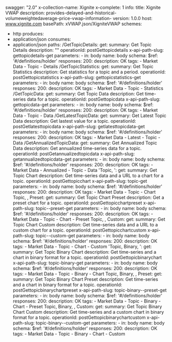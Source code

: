 swagger: "2.0"
x-collection-name: Xignite
x-complete: 1
info:
  title: Xignite VWAP
  description: provides-delayed-and-historical-volumeweightedaverage-price-vwap-information-
  version: 1.0.0
host: www.xignite.com
basePath: xVWAP.json/XigniteVWAP
schemes:
- http
produces:
- application/json
consumes:
- application/json
paths:
  /GetTopicDetails:
    get:
      summary: Get Topic Details
      description: ""
      operationId: postGettopicdetails
      x-api-path-slug: gettopicdetails-get
      parameters:
      - in: body
        name: body
        schema:
          $ref: '#/definitions/holder'
      responses:
        200:
          description: OK
      tags:
      - Market Data
      - Topic
      - Details
  /GetTopicStatistics:
    get:
      summary: Get Topic Statistics
      description: Get statistics for a topic and a period.
      operationId: postGettopicstatistics
      x-api-path-slug: gettopicstatistics-get
      parameters:
      - in: body
        name: body
        schema:
          $ref: '#/definitions/holder'
      responses:
        200:
          description: OK
      tags:
      - Market Data
      - Topic
      - Statistics
  /GetTopicData:
    get:
      summary: Get Topic Data
      description: Get time-series data for a topic.
      operationId: postGettopicdata
      x-api-path-slug: gettopicdata-get
      parameters:
      - in: body
        name: body
        schema:
          $ref: '#/definitions/holder'
      responses:
        200:
          description: OK
      tags:
      - Market Data
      - Topic
      - Data
  /GetLatestTopicData:
    get:
      summary: Get Latest Topic Data
      description: Get lastest value for a topic.
      operationId: postGetlatesttopicdata
      x-api-path-slug: getlatesttopicdata-get
      parameters:
      - in: body
        name: body
        schema:
          $ref: '#/definitions/holder'
      responses:
        200:
          description: OK
      tags:
      - Market Data
      - Latest
      - Topic
      - Data
  /GetAnnualizedTopicData:
    get:
      summary: Get Annualized Topic Data
      description: Get annualized time-series data for a topic.
      operationId: postGetannualizedtopicdata
      x-api-path-slug: getannualizedtopicdata-get
      parameters:
      - in: body
        name: body
        schema:
          $ref: '#/definitions/holder'
      responses:
        200:
          description: OK
      tags:
      - Market Data
      - Annualized
      - Topic
      - Data
  'Topic, ':
    get:
      summary: Get Topic Chart
      description: Get time-series data and a URL to a chart for a topic.
      operationId: postGettopicchart
      x-api-path-slug: topic-get
      parameters:
      - in: body
        name: body
        schema:
          $ref: '#/definitions/holder'
      responses:
        200:
          description: OK
      tags:
      - Market Data
      - Topic
      - Chart
  Topic, , Preset:
    get:
      summary: Get Topic Chart Preset
      description: Get a preset chart for a topic.
      operationId: postGettopicchartpreset
      x-api-path-slug: topic--preset-get
      parameters:
      - in: body
        name: body
        schema:
          $ref: '#/definitions/holder'
      responses:
        200:
          description: OK
      tags:
      - Market Data
      - Topic
      - Chart
      - Preset
  Topic, , Custom:
    get:
      summary: Get Topic Chart Custom
      description: Get time-series data and a URL to a custom chart for a topic.
      operationId: postGettopicchartcustom
      x-api-path-slug: topic--custom-get
      parameters:
      - in: body
        name: body
        schema:
          $ref: '#/definitions/holder'
      responses:
        200:
          description: OK
      tags:
      - Market Data
      - Topic
      - Chart
      - Custom
  'Topic, Binary, ':
    get:
      summary: Get Topic Binary Chart
      description: Get time-series and a chart in binary format for a topic.
      operationId: postGettopicbinarychart
      x-api-path-slug: topic-binary-get
      parameters:
      - in: body
        name: body
        schema:
          $ref: '#/definitions/holder'
      responses:
        200:
          description: OK
      tags:
      - Market Data
      - Topic
      - Binary
      - Chart
  Topic, Binary, , Preset:
    get:
      summary: Get Topic Binary Chart Preset
      description: Get time-series and a chart in binary format for a topic.
      operationId: postGettopicbinarychartpreset
      x-api-path-slug: topic-binary--preset-get
      parameters:
      - in: body
        name: body
        schema:
          $ref: '#/definitions/holder'
      responses:
        200:
          description: OK
      tags:
      - Market Data
      - Topic
      - Binary
      - Chart
      - Preset
  Topic, Binary, , Custom:
    get:
      summary: Get Topic Binary Chart Custom
      description: Get time-series and a custom chart in binary format for a topic.
      operationId: postGettopicbinarychartcustom
      x-api-path-slug: topic-binary--custom-get
      parameters:
      - in: body
        name: body
        schema:
          $ref: '#/definitions/holder'
      responses:
        200:
          description: OK
      tags:
      - Market Data
      - Topic
      - Binary
      - Chart
      - Custom